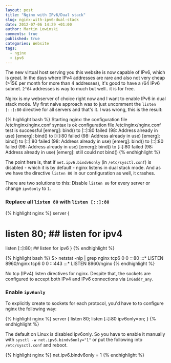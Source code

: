 ```yaml
---
layout: post
title: "Nginx with IPv6/Dual stack"
slug: nginx-with-ipv6-dual-stack
date: 2012-07-06 14:29 +01:00
author: Martin Lowinski
comments: true
published: true
categories: Website
tags:
  - nginx
  - ipv6
---
```


The new virtual host serving you this website is now capable of IPv6, which is great. In the days where IPv4 addresses are rare and also not very cheap (>15€ per month for more than 4 addresses), it's good to have a /64 IPv6 subnet. `2^64` addresses is way to much but well.. it is for free.

Nginx is my webserver of choice right now and I want to enable IPv6 in dual stack mode. My first naive approach was to just uncomment the `listen [::]:80` directive for all servers and that's it. I was wrong, this is the result:

{% highlight bash %}
Starting nginx: the configuration file /etc/nginx/nginx.conf syntax is ok
configuration file /etc/nginx/nginx.conf test is successful
[emerg]: bind() to [::]:80 failed (98: Address already in use)
[emerg]: bind() to [::]:80 failed (98: Address already in use)
[emerg]: bind() to [::]:80 failed (98: Address already in use)
[emerg]: bind() to [::]:80 failed (98: Address already in use)
[emerg]: bind() to [::]:80 failed (98: Address already in use)
[emerg]: still could not bind()
{% endhighlight %}

The point here is, that if `net.ipv6.bindv6only` (in `/etc/sysctl.conf`) is disabled - which it is by default - nginx listens in dual stack mode. And as we have the directive `listen 80` in our configuration as well, it crashes.

There are two solutions to this: Disable `listen 80` for every server or change `ipv6only` to `1`.

### Replace all `listen 80` with `listen [::]:80` ###

{% highlight nginx %}
server {
# listen   80; ## listen for ipv4
  listen   [::]:80; ## listen for ipv6
}
{% endhighlight %}

{% highlight bash %}
$> netstat -nlp | grep nginx
tcp6  0   0 :::80     :::*    LISTEN   8960/nginx
tcp6  0   0 :::443    :::*    LISTEN   8960/nginx
{% endhighlight %}

No tcp (IPv4) listen directives for nginx. Despite that, the sockets are configured to accept both IPv4 and IPv6 connections via `in6addr_any`.

### Enable `ipv6only` ###

To explicitly create to sockets for each protocol, you'd have to to configure nginx the following way:

{% highlight nginx %}
server {
  listen 80;
  listen [::]:80 ipv6only=on;
}
{% endhighlight %}

The default on Linux is disabled ipv6only. So you have to enable it manually with `sysctl -w net.ipv6.bindv6only="1"` or put the following into `/etc/sysctl.conf` and reboot.

{% highlight nginx %}
net.ipv6.bindv6only = 1
{% endhighlight %}

